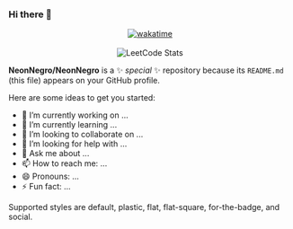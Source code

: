 ### Hi there 👋



<div align="center" >
  
  [![wakatime](https://wakatime.com/badge/user/c4d9cf74-27cb-40b2-8d00-6f086ea33efd.svg?style=for-the-badge)](https://wakatime.com/@c4d9cf74-27cb-40b2-8d00-6f086ea33efd)
  <br/><br/>
  ![LeetCode Stats](https://leetcard.jacoblin.cool/DarkNeon?theme=dark&font=ABeeZee&ext=activity)

</div>

**NeonNegro/NeonNegro** is a ✨ _special_ ✨ repository because its `README.md` (this file) appears on your GitHub profile.

Here are some ideas to get you started:

- 🔭 I’m currently working on ...
- 🌱 I’m currently learning ...
- 👯 I’m looking to collaborate on ...
- 🤔 I’m looking for help with ...
- 💬 Ask me about ...
- 📫 How to reach me: ...
- 😄 Pronouns: ...
- ⚡ Fun fact: ...



Supported styles are default, plastic, flat, flat-square, for-the-badge, and social.
